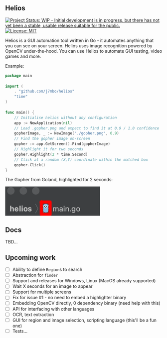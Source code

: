 Helios
--

[![Project Status: WIP – Initial development is in progress, but there has not yet been a stable, usable release suitable for the public.](https://www.repostatus.org/badges/latest/wip.svg)](https://www.repostatus.org/#wip)
[![License: MIT](https://img.shields.io/badge/License-MIT-green.svg)](LICENSE.md)

Helios is a GUI automation tool written in Go - it automates anything that you can see on your screen. Helios uses 
image recognition powered by OpenCV under-the-hood. You can use Helios to automate GUI testing, video games and more.

Example:

```go
package main

import (
	. "github.com/j7mbo/helios"
	"time"
)

func main() {
    // Initialise helios without any configuration
    app := NewApplication(nil)
    // Load .gopher.png and expect to find it at 0.9 / 1.0 confidence
    gopherImage, _ := NewImage("./gopher.png", 0.9)
    // Find the gopher image on-screen
    gopher := app.GetScreen().Find(gopherImage)
    // Highlight it for two seconds
    gopher.Highlight(2 * time.Second)
    // Click at a random (X,Y) coordinate within the matched box
    gopher.Click()
}
```

The Gopher from Goland, highlighted for 2 seconds:

![Found Gopher](./docs/found_gopher.png)

Docs
---

TBD...


Upcoming work
---

- [ ] Ability to define `Region`s to search
- [ ] Abstraction for `finder`
- [ ] Support and releases for Windows, Linux (MacOS already supported)
- [ ] Wait X seconds for an image to appear
- [ ] Support for multiple screens
- [ ] Fix for issue #1 - no need to embed a highlighter binary
- [ ] Embedding OpenCV directly, 0 dependency binary (need help with this)
- [ ] API for interfacing with other languages 
- [ ] OCR, text extraction
- [ ] GUI for region and image selection, scripting language (this'll be a fun one)
- [ ] Tests...
